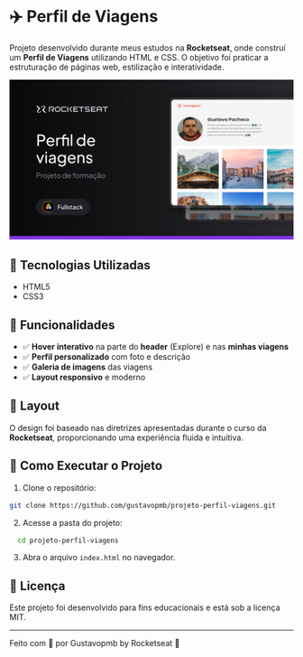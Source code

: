 # ✈️ Perfil de Viagens  

Projeto desenvolvido durante meus estudos na **Rocketseat**, onde construí um **Perfil de Viagens** utilizando HTML e CSS. O objetivo foi praticar a estruturação de páginas web, estilização e interatividade.  

![Thumbnail](assets/thumbnail.jpg)  

## 🚀 Tecnologias Utilizadas  

- HTML5  
- CSS3   

## 📌 Funcionalidades

- ✅ **Hover interativo** na parte do **header** (Explore) e nas **minhas viagens**
- ✅ **Perfil personalizado** com foto e descrição
- ✅ **Galeria de imagens** das viagens
- ✅ **Layout responsivo** e moderno 

## 🎨 Layout  

O design foi baseado nas diretrizes apresentadas durante o curso da **Rocketseat**, proporcionando uma experiência fluida e intuitiva.  

## 📂 Como Executar o Projeto  

1. Clone o repositório:  
```bash
git clone https://github.com/gustavopmb/projeto-perfil-viagens.git
```
2. Acesse a pasta do projeto:
```bash
  cd projeto-perfil-viagens
```
3. Abra o arquivo `index.html` no navegador.

## 📜 Licença

Este projeto foi desenvolvido para fins educacionais e está sob a licença MIT.

---

Feito com 💜 por Gustavopmb by Rocketseat 🚀
